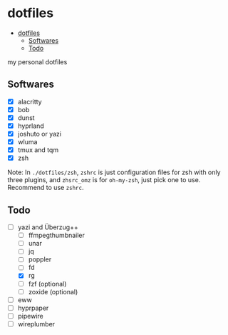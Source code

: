 # dotfiles

<!--toc:start-->
- [dotfiles](#dotfiles)
  - [Softwares](#softwares)
  - [Todo](#todo)
<!--toc:end-->

my personal dotfiles

## Softwares

- [x] alacritty
- [x] bob
- [x] dunst
- [x] hyprland
- [x] joshuto or yazi
- [x] wluma
- [x] tmux and tqm
- [x] zsh

Note: In `./dotfiles/zsh`, `zshrc` is just configuration files for zsh with only three plugins, and `zhsrc_omz` is for `oh-my-zsh`, just pick one to use. Recommend to use `zshrc`.

## Todo

- [ ] yazi and Überzug++
    - [ ] ffmpegthumbnailer
    - [ ] unar
    - [ ] jq
    - [ ] poppler
    - [ ] fd
    - [x] rg
    - [ ] fzf (optional)
    - [ ] zoxide (optional)
- [ ] eww
- [ ] hyprpaper
- [ ] pipewire
- [ ] wireplumber
